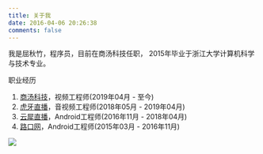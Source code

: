 ```yaml
---
title: 关于我
date: 2016-04-06 20:26:38
comments: false
---
```


我是屈秋竹，程序员，目前在商汤科技任职， 2015年毕业于浙江大学计算机科学与技术专业。

职业经历

1. [商汤科技][sensetime]，视频工程师(2019年04月 - 至今)
2. [虎牙直播][huya]，音视频工程师(2018年05月 - 2019年04月)
3. [云犀直播][yunxi]，Android工程师(2016年11月 - 2018年04月)
4. [路口网][lukou]，Android工程师(2015年03月 - 2016年11月)

<a target="_blank" href="http://mail.qq.com/cgi-bin/qm_share?t=qm_mailme&email=WSgsKDAsIzEsGSgodzo2NA" style="text-decoration:none;"><img src="http://rescdn.qqmail.com/zh_CN/htmledition/images/function/qm_open/ico_mailme_01.png"/></a>

[lukou]: http://www.lukou.com/
[yunxi]: http://yunxi.tv/
[huya]: https://www.huya.com/
[sensetime]: https://www.sensetime.com/
